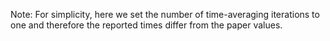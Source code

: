 Note: For simplicity, here we set the number of time-averaging iterations to one and therefore the reported times differ from the paper values.
